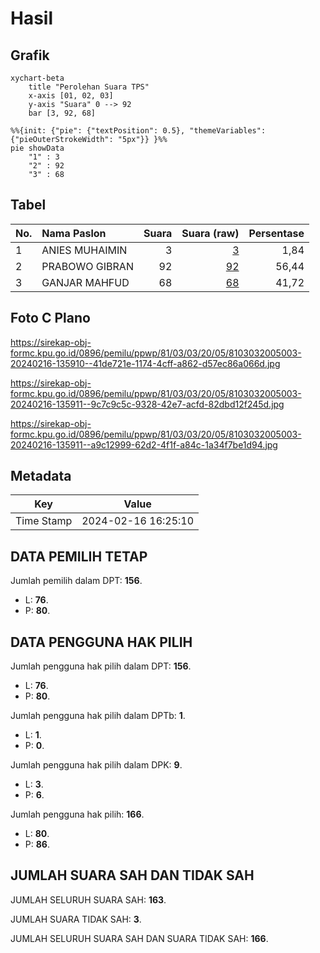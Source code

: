 # Hasil

## Grafik

```mermaid
xychart-beta
    title "Perolehan Suara TPS"
    x-axis [01, 02, 03]
    y-axis "Suara" 0 --> 92
    bar [3, 92, 68]
```

```mermaid
%%{init: {"pie": {"textPosition": 0.5}, "themeVariables": {"pieOuterStrokeWidth": "5px"}} }%%
pie showData
    "1" : 3
    "2" : 92
    "3" : 68
```

## Tabel

| No. | Nama Paslon    | Suara | Suara (raw) | Persentase |
|:--- |:-------------- | -----:| -----------:| ----------:|
| 1   | ANIES MUHAIMIN | 3     | [3][p-1]    | 1,84       |
| 2   | PRABOWO GIBRAN | 92    | [92][p-2]   | 56,44      |
| 3   | GANJAR MAHFUD  | 68    | [68][p-3]   | 41,72      |


[p-1]: https://github.com/gigit-pemilu/pemilu-2024-81-maluku/blob/main/pilpres/hitung-suara/sub/81-maluku/sub/03-kepulauan-tanimbar/sub/03-wertamrian/sub/2005-sangliat-krawain/sub/003-tps/sub/paslon-1.txt
[p-2]: https://github.com/gigit-pemilu/pemilu-2024-81-maluku/blob/main/pilpres/hitung-suara/sub/81-maluku/sub/03-kepulauan-tanimbar/sub/03-wertamrian/sub/2005-sangliat-krawain/sub/003-tps/sub/paslon-2.txt
[p-3]: https://github.com/gigit-pemilu/pemilu-2024-81-maluku/blob/main/pilpres/hitung-suara/sub/81-maluku/sub/03-kepulauan-tanimbar/sub/03-wertamrian/sub/2005-sangliat-krawain/sub/003-tps/sub/paslon-3.txt

## Foto C Plano

https://sirekap-obj-formc.kpu.go.id/0896/pemilu/ppwp/81/03/03/20/05/8103032005003-20240216-135910--41de721e-1174-4cff-a862-d57ec86a066d.jpg

https://sirekap-obj-formc.kpu.go.id/0896/pemilu/ppwp/81/03/03/20/05/8103032005003-20240216-135911--9c7c9c5c-9328-42e7-acfd-82dbd12f245d.jpg

https://sirekap-obj-formc.kpu.go.id/0896/pemilu/ppwp/81/03/03/20/05/8103032005003-20240216-135911--a9c12999-62d2-4f1f-a84c-1a34f7be1d94.jpg


## Metadata

| Key        | Value               |
| ---------- | ------------------- |
| Time Stamp | 2024-02-16 16:25:10 |


## DATA PEMILIH TETAP

Jumlah pemilih dalam DPT: **156**.
 * L: **76**.
 * P: **80**.

## DATA PENGGUNA HAK PILIH

Jumlah pengguna hak pilih dalam DPT: **156**.
 * L: **76**.
 * P: **80**.

Jumlah pengguna hak pilih dalam DPTb: **1**.
 * L: **1**.
 * P: **0**.

Jumlah pengguna hak pilih dalam DPK: **9**.
 * L: **3**.
 * P: **6**.

Jumlah pengguna hak pilih: **166**.
 * L: **80**.
 * P: **86**.

## JUMLAH SUARA SAH DAN TIDAK SAH

JUMLAH SELURUH SUARA SAH: **163**.

JUMLAH SUARA TIDAK SAH: **3**.

JUMLAH SELURUH SUARA SAH DAN SUARA TIDAK SAH: **166**.


